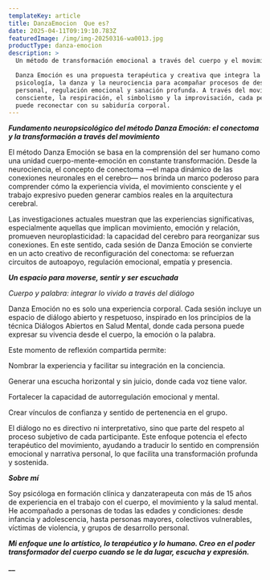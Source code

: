 ```yaml
---
templateKey: article
title: DanzaEmocion  Que es?
date: 2025-04-11T09:19:10.783Z
featuredImage: /img/img-20250316-wa0013.jpg
productType: danza-emocion
description: >
  Un método de transformación emocional a través del cuerpo y el movimiento.

  Danza Emoción es una propuesta terapéutica y creativa que integra la
  psicología, la danza y la neurociencia para acompañar procesos de desarrollo
  personal, regulación emocional y sanación profunda. A través del movimiento
  consciente, la respiración, el simbolismo y la improvisación, cada persona
  puede reconectar con su sabiduría corporal.
---
```

**_Fundamento neuropsicológico del método Danza Emoción: el conectoma y la transformación a través del movimiento_**

El método Danza Emoción se basa en la comprensión del ser humano como una unidad cuerpo-mente-emoción en constante transformación. Desde la neurociencia, el concepto de conectoma —el mapa dinámico de las conexiones neuronales en el cerebro— nos brinda un marco poderoso para comprender cómo la experiencia vivida, el movimiento consciente y el trabajo expresivo pueden generar cambios reales en la arquitectura cerebral.

Las investigaciones actuales muestran que las experiencias significativas, especialmente aquellas que implican movimiento, emoción y relación, promueven neuroplasticidad: la capacidad del cerebro para reorganizar sus conexiones. En este sentido, cada sesión de Danza Emoción se convierte en un acto creativo de reconfiguración del conectoma: se refuerzan circuitos de autoapoyo, regulación emocional, empatía y presencia.

_**Un espacio para moverse, sentir y ser escuchada**_

_Cuerpo y palabra: integrar lo vivido a través del diálogo_

Danza Emoción no es solo una experiencia corporal. Cada sesión incluye un espacio de diálogo abierto y respetuoso, inspirado en los principios de la técnica Diálogos Abiertos en Salud Mental, donde cada persona puede expresar su vivencia desde el cuerpo, la emoción o la palabra.

Este momento de reflexión compartida permite:

Nombrar la experiencia y facilitar su integración en la conciencia.

Generar una escucha horizontal y sin juicio, donde cada voz tiene valor.

Fortalecer la capacidad de autorregulación emocional y mental.

Crear vínculos de confianza y sentido de pertenencia en el grupo.

El diálogo no es directivo ni interpretativo, sino que parte del respeto al proceso subjetivo de cada participante. Este enfoque potencia el efecto terapéutico del movimiento, ayudando a traducir lo sentido en comprensión emocional y narrativa personal, lo que facilita una transformación profunda y sostenida.

_**Sobre mí**_

Soy psicóloga en formación clínica y danzaterapeuta con más de 15 años de experiencia en el trabajo con el cuerpo, el movimiento y la salud mental. He acompañado a personas de todas las edades y condiciones: desde infancia y adolescencia, hasta personas mayores, colectivos vulnerables, víctimas de violencia, y grupos de desarrollo personal.

**_Mi enfoque une lo artístico, lo terapéutico y lo humano. Creo en el poder transformador del cuerpo cuando se le da lugar, escucha y expresión._**

**__**

